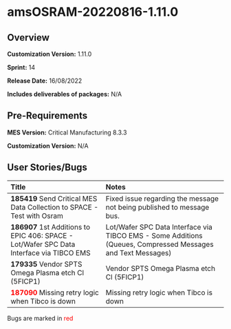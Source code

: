 ﻿# amsOSRAM-20220816-1.11.0

## Overview

**Customization Version:** 1.11.0

**Sprint:** 14

**Release Date:** 16/08/2022

**Includes deliverables of packages:** N/A

## Pre-Requirements

**MES Version:** Critical Manufacturing 8.3.3

**Customization Version:** N/A

## User Stories/Bugs

| Title        | Notes            |
| :----------- | :--------------- |
| **185419** Send Critical MES Data Collection to SPACE - Test with Osram | Fixed issue regarding the message not being published to message bus. |
| **186907** 1st Additions to EPIC 406: SPACE - Lot/Wafer SPC Data Interface via TIBCO EMS | Lot/Wafer SPC Data Interface via TIBCO EMS - Some Additions (Queues, Compressed Messages and Text Messages) |
| **179335** Vendor SPTS Omega Plasma etch Cl (5FICP1) | Vendor SPTS Omega Plasma etch Cl (5FICP1) |
| <span style='color:red'>**187090**</span> Missing retry logic when Tibco is down | Missing retry logic when Tibco is down |

Bugs are marked in <span style='color:red'>red</span>

